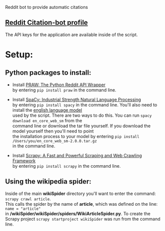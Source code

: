 Reddit bot to provide automatic citations

## [Reddit Citation-bot profile](https://www.reddit.com/user/Citation-bot/)
The API keys for the application are available inside of the script.

# Setup:
## Python packages to install:
- Install [PRAW: The Python Reddit API Wrapper](https://praw.readthedocs.io/en/latest/)</br>
  by entering `pip install praw` in the command line.
  
- Install [SpaCy: Industrial Strength Natural Language Processing](https://spacy.io/)</br>
  by entering `pip install spacy` in the command line. You'll also need to install the [english language model](https://github.com/explosion/spacy-models/releases//tag/en_core_web_sm-2.0.0)</br>
  used by the script. There are two ways to do this. You can run `spacy download en_core_web_sm` from the</br>
  command line or download the tar file yourself. If you download the model yourself then you'll need to point</br>
  the installation process to your model by entering `pip install /Users/you/en_core_web_sm-2.0.0.tar.gz`</br> 
  in the command line.
 
- Install [Scrapy: A Fast and Powerful Scraping and Web Crawling Framework](https://scrapy.org/)<br>
  by entering `pip install scrapy` in the command line.

## Using the wikipedia spider:
Inside of the main **wikiSpider** directory you'll want to enter the command: `scrapy crawl article`.</br>
This calls the spider by the name of **article**, which was defined on the line: `name = "article"`</br> 
in **/wikiSpider/wikiSpider/spiders/WikiArticleSpider.py**. To create the Scrapy project `scrapy startproject
wikiSpider` was run from the command line.
